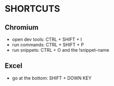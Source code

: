 <h1>SHORTCUTS</h1>
<h2>Chromium</h2>
<ul>
<li>open dev tools: CTRL + SHIFT + I</li>
<li>run commands: CTRL + SHIFT + P</li>
<li>run snippets: CTRL + O and the !snippet-name</li>
</ul>
<h2>Excel</h2>
<ul>
<li>go at the bottom: SHIFT + DOWN KEY</li>
</ul>